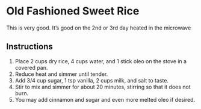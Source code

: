 # Old Fashioned Sweet Rice

This is very good. It’s good on the 2nd or 3rd day heated in the microwave

## Instructions

1. Place 2 cups dry rice, 4 cups water, and 1 stick oleo on the stove in a covered pan.
2. Reduce heat and simmer until tender.
3. Add 3/4 cup sugar, 1 tsp vanilla, 2 cups milk, and salt to taste.
4. Stir to mix and simmer for about 20 minutes, stirring so that it does not burn.
5. You may add cinnamon and sugar and even more melted oleo if desired.
